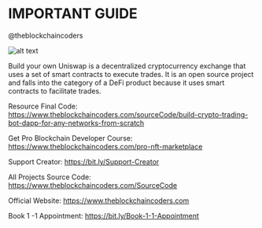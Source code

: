 # IMPORTANT GUIDE

@theblockchaincoders

![alt text](https://www.daulathussain.com/wp-content/uploads/2024/01/uniswap-mainnet-fork-swap.jpg)

Build your own Uniswap is a decentralized cryptocurrency exchange that uses a set of smart contracts to execute trades. It is an open source project and falls into the category of a DeFi product because it uses smart contracts to facilitate trades.

Resource Final Code: https://www.theblockchaincoders.com/sourceCode/build-crypto-trading-bot-dapp-for-any-networks-from-scratch

Get Pro Blockchain Developer Course: https://www.theblockchaincoders.com/pro-nft-marketplace

Support Creator: https://bit.ly/Support-Creator

All Projects Source Code: https://www.theblockchaincoders.com/SourceCode

Official Website: https://www.theblockchaincoders.com

Book 1 -1 Appointment: https://bit.ly/Book-1-1-Appointment
